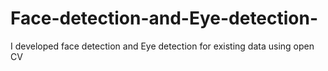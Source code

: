# Face-detection-and-Eye-detection-
I developed face detection and Eye detection for existing data using open CV
